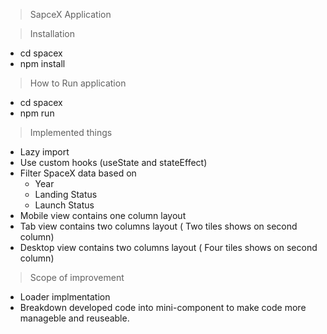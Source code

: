> SapceX Application

> Installation
 - cd spacex
 - npm install

 > How to Run application
 - cd spacex
 - npm run

 > Implemented things
 - Lazy import
 - Use custom hooks (useState and stateEffect)
 - Filter SpaceX data based on
   - Year
   - Landing Status
   - Launch Status
 - Mobile view contains one column layout
 - Tab view contains two columns layout ( Two tiles shows on second column)
 - Desktop view contains two columns layout ( Four tiles shows on second column)

 > Scope of improvement
  - Loader implmentation
  - Breakdown developed code into mini-component to make code more manageble and reuseable.

